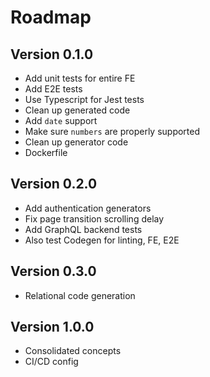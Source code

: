 # Roadmap
## Version 0.1.0
- Add unit tests for entire FE
- Add E2E tests
- Use Typescript for Jest tests
- Clean up generated code
- Add `date` support
- Make sure `numbers` are properly supported
- Clean up generator code
- Dockerfile

## Version 0.2.0
- Add authentication generators
- Fix page transition scrolling delay
- Add GraphQL backend tests
- Also test Codegen for linting, FE, E2E

## Version 0.3.0
- Relational code generation

## Version 1.0.0
- Consolidated concepts
- CI/CD config
